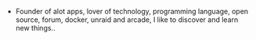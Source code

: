 - Founder of alot apps, lover of technology, programming language, open source, forum, docker, unraid and arcade, I like to discover and learn new things..
  <br>






























































































































































































































































